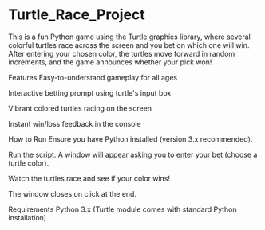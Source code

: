 # Turtle_Race_Project
This is a fun Python game using the Turtle graphics library, where several colorful turtles race across the screen and you bet on which one will win. After entering your chosen color, the turtles move forward in random increments, and the game announces whether your pick won!

Features
Easy-to-understand gameplay for all ages

Interactive betting prompt using turtle's input box

Vibrant colored turtles racing on the screen

Instant win/loss feedback in the console

How to Run
Ensure you have Python installed (version 3.x recommended).

Run the script. A window will appear asking you to enter your bet (choose a turtle color).

Watch the turtles race and see if your color wins!

The window closes on click at the end.

Requirements
Python 3.x (Turtle module comes with standard Python installation)
